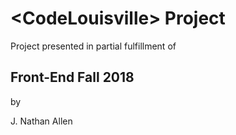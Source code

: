 \<CodeLouisville\> Project
==========================

Project presented in partial fulfillment of

Front-End Fall 2018
-------------------

by

J. Nathan Allen




